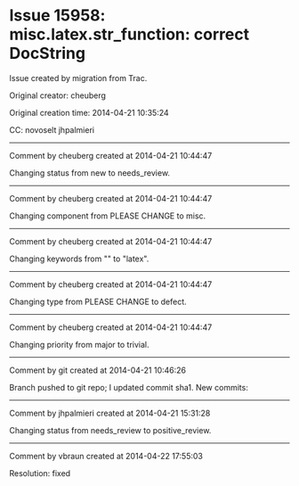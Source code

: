 # Issue 15958: misc.latex.str_function: correct DocString

Issue created by migration from Trac.

Original creator: cheuberg

Original creation time: 2014-04-21 10:35:24

CC:  novoselt jhpalmieri




---

Comment by cheuberg created at 2014-04-21 10:44:47

Changing status from new to needs_review.


---

Comment by cheuberg created at 2014-04-21 10:44:47

Changing component from PLEASE CHANGE to misc.


---

Comment by cheuberg created at 2014-04-21 10:44:47

Changing keywords from "" to "latex".


---

Comment by cheuberg created at 2014-04-21 10:44:47

Changing type from PLEASE CHANGE to defect.


---

Comment by cheuberg created at 2014-04-21 10:44:47

Changing priority from major to trivial.


---

Comment by git created at 2014-04-21 10:46:26

Branch pushed to git repo; I updated commit sha1. New commits:


---

Comment by jhpalmieri created at 2014-04-21 15:31:28

Changing status from needs_review to positive_review.


---

Comment by vbraun created at 2014-04-22 17:55:03

Resolution: fixed
